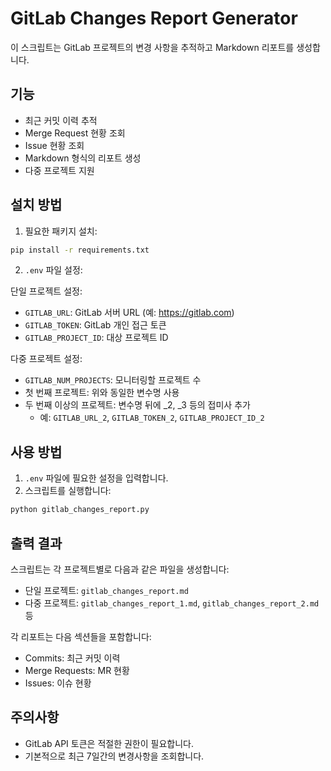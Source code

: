 # GitLab Changes Report Generator

이 스크립트는 GitLab 프로젝트의 변경 사항을 추적하고 Markdown 리포트를 생성합니다.

## 기능

- 최근 커밋 이력 추적
- Merge Request 현황 조회
- Issue 현황 조회
- Markdown 형식의 리포트 생성
- 다중 프로젝트 지원

## 설치 방법

1. 필요한 패키지 설치:
```bash
pip install -r requirements.txt
```

2. `.env` 파일 설정:

단일 프로젝트 설정:
- `GITLAB_URL`: GitLab 서버 URL (예: https://gitlab.com)
- `GITLAB_TOKEN`: GitLab 개인 접근 토큰
- `GITLAB_PROJECT_ID`: 대상 프로젝트 ID

다중 프로젝트 설정:
- `GITLAB_NUM_PROJECTS`: 모니터링할 프로젝트 수
- 첫 번째 프로젝트: 위와 동일한 변수명 사용
- 두 번째 이상의 프로젝트: 변수명 뒤에 _2, _3 등의 접미사 추가
  - 예: `GITLAB_URL_2`, `GITLAB_TOKEN_2`, `GITLAB_PROJECT_ID_2`

## 사용 방법

1. `.env` 파일에 필요한 설정을 입력합니다.
2. 스크립트를 실행합니다:
```bash
python gitlab_changes_report.py
```

## 출력 결과

스크립트는 각 프로젝트별로 다음과 같은 파일을 생성합니다:
- 단일 프로젝트: `gitlab_changes_report.md`
- 다중 프로젝트: `gitlab_changes_report_1.md`, `gitlab_changes_report_2.md` 등

각 리포트는 다음 섹션들을 포함합니다:
- Commits: 최근 커밋 이력
- Merge Requests: MR 현황
- Issues: 이슈 현황

## 주의사항

- GitLab API 토큰은 적절한 권한이 필요합니다.
- 기본적으로 최근 7일간의 변경사항을 조회합니다. 